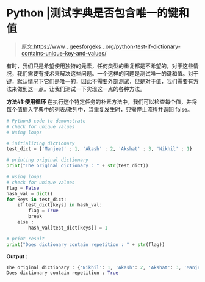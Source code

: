 # Python |测试字典是否包含唯一的键和值

> 原文:[https://www . geesforgeks . org/python-test-if-dictionary-contains-unique-key-and-values/](https://www.geeksforgeeks.org/python-test-if-dictionary-contains-unique-keys-and-values/)

有时，我们只是希望使用独特的元素，任何类型的重复都是不希望的，对于这些情况，我们需要有技术来解决这些问题。一个这样的问题是测试唯一的键和值。对于键，默认情况下它们是唯一的，因此不需要外部测试，但是对于值，我们需要有方法来做到这一点。让我们测试一下实现这一点的各种方法。

**方法#1:使用循环**
在执行这个特定任务的朴素方法中，我们可以检查每个值，并将每个值插入字典中的列表/散列中，当重复发生时，只需停止流程并返回 false。

```py
# Python3 code to demonstrate
# check for unique values
# Using loops

# initializing dictionary
test_dict = {'Manjeet' : 1, 'Akash' : 2, 'Akshat' : 3, 'Nikhil' : 1}

# printing original dictionary
print("The original dictionary : " + str(test_dict))

# using loops
# check for unique values
flag = False
hash_val = dict()
for keys in test_dict:
    if test_dict[keys] in hash_val:
        flag = True
        break
    else :
        hash_val[test_dict[keys]] = 1

# print result
print("Does dictionary contain repetition : " + str(flag))
```

**Output :**

```py
The original dictionary : {'Nikhil': 1, 'Akash': 2, 'Akshat': 3, 'Manjeet': 1}
Does dictionary contain repetition : True

```